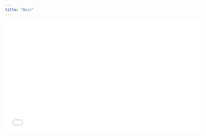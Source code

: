```yaml
---
title: "Quiz"
---
```


<iframe width="640" height="360" src="{{site.baseurl}}/questionmaker/build/3.html" frameborder="0" allowfullscreen></iframe>
